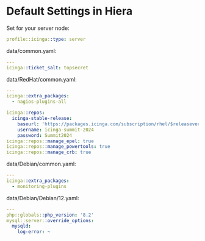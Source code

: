 # Default Settings in Hiera

Set for your server node:
```yaml
profile::icinga::type: server
```

data/common.yaml:
```yaml
---
icinga::ticket_salt: topsecret
```

data/RedHat/common.yaml:
```yaml
---
icinga::extra_packages:
  - nagios-plugins-all

icinga::repos:
  icinga-stable-release:
    baseurl: 'https://packages.icinga.com/subscription/rhel/$releasever/release/'
    username: icinga-summit-2024
    password: Summit2024
icinga::repos::manage_epel: true
icinga::repos::manage_powertools: true
icinga::repos::manage_crb: true
```

data/Debian/common.yaml:
```yaml
---
icinga::extra_packages:
  - monitoring-plugins
```

data/Debian/Debian/12.yaml:
```yaml
---
php::globals::php_version: '8.2'
mysql::server::override_options:
  mysqld:
    log-error: ~
```
